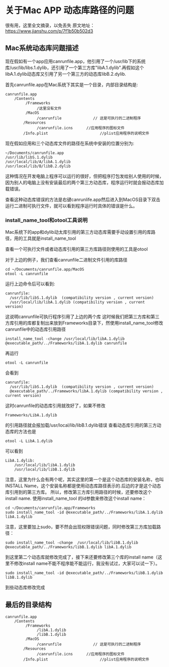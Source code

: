 # 关于Mac APP 动态库路径的问题
很有用，这里全文摘录，以免丢失
原文地址：https://www.jianshu.com/p/7f1b50b502d3


## Mac系统动态库问题描述
现在假如有一个app应用canrunfile.app，他引用了一个/usr/lib下的系统库/usr/lib/libs.1.dylib，还引用了一个第三方库"libA.1.dylib".再假如这个libA.1.dylib动态库又引用了另一个第三方的动态库libB.2.dylib.

首先canrunfile.app在Mac系统下其实是一个目录，内部目录结构是:
```
canrunfile.app
    /Contents
         /Frameworks
              /这里没有文件
         /MacOS
              /canrunfile              // 这是可执行的二进制程序
        /Resources
              /canrunfile.icns      //应用程序的图标文件
        /Info.plist                       //plist应用程序的说明文件
```
现在假如应用和三个动态库文件的路径在系统中安装的位置分别为:
```
~/Documents/canrunfile.app
/usr/lib/libS.1.dylib
/usr/local/lib/A/libA.1.dylib
/usr/local/lib/B/libB.2.dylib
```

这种情况在开发电脑上程序可以运行的很好，但把程序打包发给别人使用的时候，因为别人的电脑上没有安装最后的两个第三方动态库，程序运行时就会报动态库加载错误。

查看这种动态库错误的方法是右键canrunlife.app然后进入到MacOS目录下双击运行二进制可执行文件，就可以看到程序运行时具体的错误是什么。


### install_name_tool和otool工具说明
Mac系统下的app和dylib动太库引用的第三方动态库需要手动设置引用的库路径，用的工具就是install_name_tool

查看一个可执行文件或者动态库引用的第三方库路径则使用的工具是otool

对于上边的例子，我们查看canrunfile二进制文件引用的库路径
```
cd ~/Documents/canrunfile.app/MacOS
otool -L canrunfile
```

运行上边命令后可以看到:

```
canrunfile:
  /usr/lib/libS.1.dylib  (compatibility version , current version)
  /usr/local/lib/libA.1.dylib (compatibility version , current version)
```

这说明canrunfile可执行程序引用了上边的两个库
这时候我们把第三方库和第三方库引用的库都复制出来放到Frameworks目录下，然使用install_name_tool修改canrunfile中的动态库引用路径
```
install_name_tool -change /usr/local/lib/libA.1.dylib @executable_path/../Frameworks/libA.1.dylib canrunfile
```
再运行
```
otool -L canrunfile
```
会看到
```
canrunfile:
  /usr/lib/libS.1.dylib  (compatibility version , current version)
  @executable_path/../Frameworks/libA.1.dylib (compatibility version , current version)
```
这时canrunfile的动态库引用就改好了，如果不修改
```
Frameworks/LibA.1.dylib
```
的引用路径就会报加载/usr/local/lib/libB.1.dylib错误
查看动态库引用的第三方动态库的方法也是

```
otool -L LibA.1.dylib
```
可以看到

```
LibA.1.dylib:
    /usr/local/lib/libA.1.dylib
    /usr/local/lib/libB.1.dylib
```
注意，这里为什么会有两个呢，其实这里的第一个是这个动态库的安装名称，也叫INSTALL Name，这个安装名称都是使用动态库路径表示的.后边的才是这个动态库引用到的第三方库。
所以，修改第三方库引用路径的时候，还要修改这个install name.
使用install_name_tool 的id参数来修改这个install name：
```
cd ~/Documents/canrunfile.app/Frameworks
sudo install_name_tool -id @executable_path/../Frameworks/libA.1.dylib libA.1.dylib
```
注意，这里要加上sudo，要不然会出现权限错误问题，同时修改第三方库加载路径：

```
sudo install_name_tool -change  /usr/local/lib/libB.1.dylib @executable_path/../Frameworks/libB.1.dylib libA.1.dylib
```
到这里第二个动态库就修改完成了，接下来还要修改第三个库的install name（这里不修改install name不能不程序能不能运行，我没有试过，大家可以试一下）。
```
sudo install_name_tool -id @executable_path/../Frameworks/libB.1.dylib libB.1.dylib
```
到些动态库修改完成
## 最后的目录结构
```
canrunfile.app
    /Contents
         /Frameworks
              /libA.1.dylib
              /libB.1.dylib
         /MacOS
              /canrunfile              // 这是可执行的二进制程序
        /Resources
              /canrunfile.icns      //应用程序的图标文件
        /Info.plist                       //plist应用程序的说明文件
```